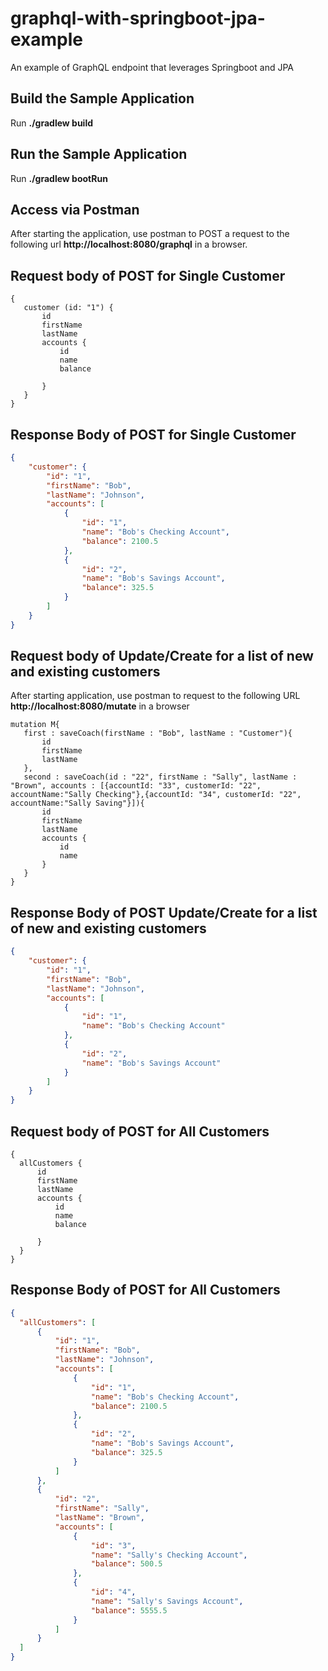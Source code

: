 # graphql-with-springboot-jpa-example
An example of GraphQL endpoint that leverages Springboot and JPA

## Build the Sample Application
Run **./gradlew build**

## Run the Sample Application
Run **./gradlew bootRun**


## Access via Postman
After starting the application, use postman to POST a request to the following url
**http://localhost:8080/graphql** in a browser.

## Request body of POST for Single Customer
 ```
 {
 	customer (id: "1") {
 		id
 		firstName
 		lastName
 		accounts {
 			id
 			name
 			balance

 		}
 	}
 }
```

 ## Response Body of POST for Single Customer
 ```json
 {
     "customer": {
         "id": "1",
         "firstName": "Bob",
         "lastName": "Johnson",
         "accounts": [
             {
                 "id": "1",
                 "name": "Bob's Checking Account",
                 "balance": 2100.5
             },
             {
                 "id": "2",
                 "name": "Bob's Savings Account",
                 "balance": 325.5
             }
         ]
     }
 }
 ```




## Request body of Update/Create for a list of new and existing customers
After starting application, use postman to request to the following URL
**http://localhost:8080/mutate** in a browser
 ```
 mutation M{
    first : saveCoach(firstName : "Bob", lastName : "Customer"){
        id
        firstName
        lastName
    },
    second : saveCoach(id : "22", firstName : "Sally", lastName : "Brown", accounts : [{accountId: "33", customerId: "22", accountName:"Sally Checking"},{accountId: "34", customerId: "22", accountName:"Sally Saving"}]){
        id
        firstName
        lastName
        accounts {
            id
            name
        }
    }
 }

 ```
## Response Body of POST  Update/Create for a list of new and existing customers
 ```json
 {
     "customer": {
         "id": "1",
         "firstName": "Bob",
         "lastName": "Johnson",
         "accounts": [
             {
                 "id": "1",
                 "name": "Bob's Checking Account"
             },
             {
                 "id": "2",
                 "name": "Bob's Savings Account"
             }
         ]
     }
 }
 ```

 ## Request body of POST for All Customers
  ```
  {
  	allCustomers {
  		id
  		firstName
  		lastName
  		accounts {
  			id
  			name
  			balance

  		}
  	}
  }
  ```

  ## Response Body of POST for All Customers
  ```json
{
    "allCustomers": [
        {
            "id": "1",
            "firstName": "Bob",
            "lastName": "Johnson",
            "accounts": [
                {
                    "id": "1",
                    "name": "Bob's Checking Account",
                    "balance": 2100.5
                },
                {
                    "id": "2",
                    "name": "Bob's Savings Account",
                    "balance": 325.5
                }
            ]
        },
        {
            "id": "2",
            "firstName": "Sally",
            "lastName": "Brown",
            "accounts": [
                {
                    "id": "3",
                    "name": "Sally's Checking Account",
                    "balance": 500.5
                },
                {
                    "id": "4",
                    "name": "Sally's Savings Account",
                    "balance": 5555.5
                }
            ]
        }
    ]
}
```